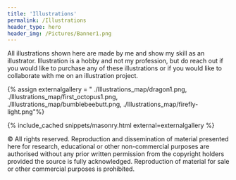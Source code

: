 ```yaml
---
title: 'Illustrations'
permalink: /Illustrations
header_type: hero
header_img: /Pictures/Banner1.png
---
```


All illustrations shown here are made by me and show my skill as an illustrator.
Illustration is a hobby and not my profession, but do reach out if you would like to purchase any of these illustrations or if you would like to collaborate with me on an illustration project.

{% assign externalgallery = "
./Illustrations_map/dragon1.png,
./Illustrations_map/first_octopus1.png,
./Illustrations_map/bumblebeebutt.png,
./Illustrations_map/firefly-light.png"%}

{% include_cached snippets/masonry.html external=externalgallery %}

&copy; All rights reserved. Reproduction and dissemination of material presented here for research, educational or other non-commercial purposes are authorised without any prior written permission from the copyright holders provided the source is fully acknowledged. Reproduction of material for sale or other commercial purposes is prohibited.


